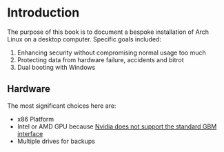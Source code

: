 # Introduction

The purpose of this book is to document a bespoke installation of Arch Linux on a desktop computer. Specific goals included:

1. Enhancing security without compromising normal usage too much
2. Protecting data from hardware failure, accidents and bitrot
3. Dual booting with Windows

## Hardware

The most significant choices here are:

* x86 Platform
* Intel or AMD GPU because [Nvidia does not support the standard GBM interface][nvidia-support]
* Multiple drives for backups

[nvidia-support]: https://github.com/swaywm/sway/issues/490

